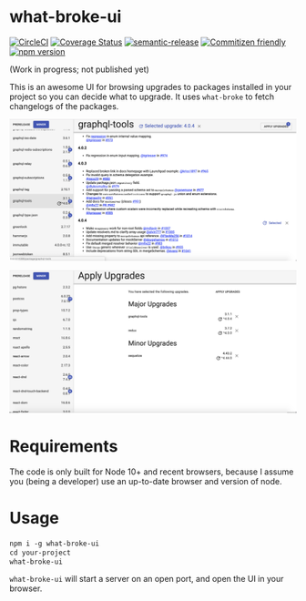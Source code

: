 # what-broke-ui

[![CircleCI](https://circleci.com/gh/jedwards1211/what-broke-ui.svg?style=svg)](https://circleci.com/gh/jedwards1211/what-broke-ui)
[![Coverage Status](https://codecov.io/gh/jedwards1211/what-broke-ui/branch/master/graph/badge.svg)](https://codecov.io/gh/jedwards1211/what-broke-ui)
[![semantic-release](https://img.shields.io/badge/%20%20%F0%9F%93%A6%F0%9F%9A%80-semantic--release-e10079.svg)](https://github.com/semantic-release/semantic-release)
[![Commitizen friendly](https://img.shields.io/badge/commitizen-friendly-brightgreen.svg)](http://commitizen.github.io/cz-cli/)
[![npm version](https://badge.fury.io/js/what-broke-ui.svg)](https://badge.fury.io/js/what-broke-ui)

(Work in progress; not published yet)

This is an awesome UI for browsing upgrades to packages installed in your
project so you can decide what to upgrade. It uses `what-broke` to fetch
changelogs of the packages.

![Package View Screenshot](/screenshots/package-view.png)

![Apply Upgrades View screenshot](/screenshots/apply-upgrades-view.png)

# Requirements

The code is only built for Node 10+ and recent browsers, because I assume you
(being a developer) use an up-to-date browser and version of node.

# Usage

```
npm i -g what-broke-ui
cd your-project
what-broke-ui
```

`what-broke-ui` will start a server on an open port, and open the UI in your
browser.
